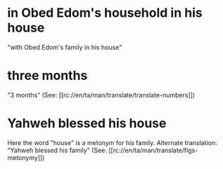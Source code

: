 # in Obed Edom's household in his house

"with Obed Edom's family in his house"

# three months

"3 months" (See: [[rc://en/ta/man/translate/translate-numbers]])

# Yahweh blessed his house

Here the word "house" is a metonym for his family. Alternate translation: "Yahweh blessed his family" (See: [[rc://en/ta/man/translate/figs-metonymy]])

